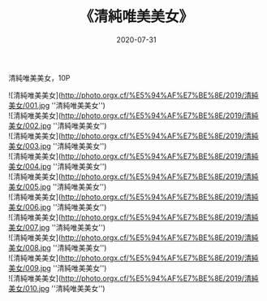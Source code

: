 ﻿---
layout: post
title:  《清純唯美美女》
date:   2020-07-31
img: http://photo.orgx.cf/%E5%94%AF%E7%BE%8E/2019/清純美女/000.jpg
tags: [美女, 清纯, 唯美]
---

清純唯美美女，10P

![清純唯美美女](http://photo.orgx.cf/%E5%94%AF%E7%BE%8E/2019/清純美女/001.jpg ''清純唯美美女'') <br>
![清純唯美美女](http://photo.orgx.cf/%E5%94%AF%E7%BE%8E/2019/清純美女/002.jpg ''清純唯美美女'') <br>
![清純唯美美女](http://photo.orgx.cf/%E5%94%AF%E7%BE%8E/2019/清純美女/003.jpg ''清純唯美美女'') <br>
![清純唯美美女](http://photo.orgx.cf/%E5%94%AF%E7%BE%8E/2019/清純美女/004.jpg ''清純唯美美女'') <br>
![清純唯美美女](http://photo.orgx.cf/%E5%94%AF%E7%BE%8E/2019/清純美女/005.jpg ''清純唯美美女'') <br>
![清純唯美美女](http://photo.orgx.cf/%E5%94%AF%E7%BE%8E/2019/清純美女/006.jpg ''清純唯美美女'') <br>
![清純唯美美女](http://photo.orgx.cf/%E5%94%AF%E7%BE%8E/2019/清純美女/007.jpg ''清純唯美美女'') <br>
![清純唯美美女](http://photo.orgx.cf/%E5%94%AF%E7%BE%8E/2019/清純美女/008.jpg ''清純唯美美女'') <br>
![清純唯美美女](http://photo.orgx.cf/%E5%94%AF%E7%BE%8E/2019/清純美女/009.jpg ''清純唯美美女'') <br>
![清純唯美美女](http://photo.orgx.cf/%E5%94%AF%E7%BE%8E/2019/清純美女/010.jpg ''清純唯美美女'') <br>

